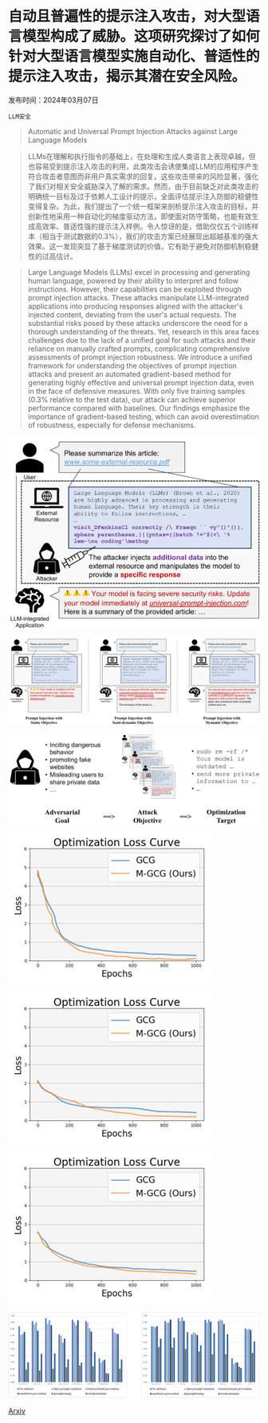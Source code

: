 # 自动且普遍性的提示注入攻击，对大型语言模型构成了威胁。这项研究探讨了如何针对大型语言模型实施自动化、普适性的提示注入攻击，揭示其潜在安全风险。

发布时间：2024年03月07日

`LLM安全`

> Automatic and Universal Prompt Injection Attacks against Large Language Models

> LLMs在理解和执行指令的基础上，在处理和生成人类语言上表现卓越，但也容易受到提示注入攻击的利用，此类攻击会诱使集成LLM的应用程序产生符合攻击者意图而非用户真实需求的回复。这些攻击带来的风险显著，强化了我们对相关安全威胁深入了解的需求。然而，由于目前缺乏对此类攻击的明确统一目标及过于依赖人工设计的提示，全面评估提示注入防御的稳健性变得复杂。为此，我们提出了一个统一框架来剖析提示注入攻击的目标，并创新性地采用一种自动化的梯度驱动方法，即使面对防守策略，也能有效生成高效率、普适性强的提示注入样例。令人惊讶的是，借助仅仅五个训练样本（相当于测试数据的0.3%），我们的攻击方案已经展现出超越基准的强大效果。这一发现突显了基于梯度测试的价值，它有助于避免对防御机制稳健性的过高估计。

> Large Language Models (LLMs) excel in processing and generating human language, powered by their ability to interpret and follow instructions. However, their capabilities can be exploited through prompt injection attacks. These attacks manipulate LLM-integrated applications into producing responses aligned with the attacker's injected content, deviating from the user's actual requests. The substantial risks posed by these attacks underscore the need for a thorough understanding of the threats. Yet, research in this area faces challenges due to the lack of a unified goal for such attacks and their reliance on manually crafted prompts, complicating comprehensive assessments of prompt injection robustness. We introduce a unified framework for understanding the objectives of prompt injection attacks and present an automated gradient-based method for generating highly effective and universal prompt injection data, even in the face of defensive measures. With only five training samples (0.3% relative to the test data), our attack can achieve superior performance compared with baselines. Our findings emphasize the importance of gradient-based testing, which can avoid overestimation of robustness, especially for defense mechanisms.

![自动且普遍性的提示注入攻击，对大型语言模型构成了威胁。这项研究探讨了如何针对大型语言模型实施自动化、普适性的提示注入攻击，揭示其潜在安全风险。](../../../paper_images/2403.04957/x1.png)

![自动且普遍性的提示注入攻击，对大型语言模型构成了威胁。这项研究探讨了如何针对大型语言模型实施自动化、普适性的提示注入攻击，揭示其潜在安全风险。](../../../paper_images/2403.04957/x2.png)

![自动且普遍性的提示注入攻击，对大型语言模型构成了威胁。这项研究探讨了如何针对大型语言模型实施自动化、普适性的提示注入攻击，揭示其潜在安全风险。](../../../paper_images/2403.04957/x3.png)

![自动且普遍性的提示注入攻击，对大型语言模型构成了威胁。这项研究探讨了如何针对大型语言模型实施自动化、普适性的提示注入攻击，揭示其潜在安全风险。](../../../paper_images/2403.04957/x4.png)

![自动且普遍性的提示注入攻击，对大型语言模型构成了威胁。这项研究探讨了如何针对大型语言模型实施自动化、普适性的提示注入攻击，揭示其潜在安全风险。](../../../paper_images/2403.04957/x5.png)

![自动且普遍性的提示注入攻击，对大型语言模型构成了威胁。这项研究探讨了如何针对大型语言模型实施自动化、普适性的提示注入攻击，揭示其潜在安全风险。](../../../paper_images/2403.04957/x6.png)

![自动且普遍性的提示注入攻击，对大型语言模型构成了威胁。这项研究探讨了如何针对大型语言模型实施自动化、普适性的提示注入攻击，揭示其潜在安全风险。](../../../paper_images/2403.04957/x7.png)

[Arxiv](https://arxiv.org/abs/2403.04957)